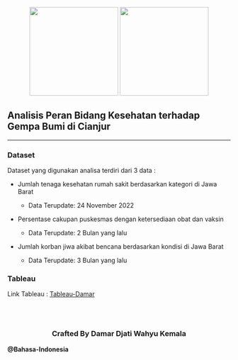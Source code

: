 
<p align="center">
  <img src="https://user-images.githubusercontent.com/61747306/207077822-f59c26d7-89d9-432f-841b-169ec27c3173.png" width="200">
  <img src="https://user-images.githubusercontent.com/61747306/207080170-e0a8d6c6-f487-4cc5-a712-31ab8b00a1c1.png" width="200">
  
</p>

## Analisis Peran Bidang Kesehatan terhadap Gempa Bumi di Cianjur
---

### Dataset

Dataset yang digunakan analisa terdiri dari 3 data :

* Jumlah tenaga kesehatan rumah sakit berdasarkan kategori di Jawa Barat
  * Data Terupdate: 24 November 2022
  
* Persentase cakupan puskesmas dengan ketersediaan obat dan vaksin
  * Data Terupdate: 2 Bulan yang lalu

* Jumlah korban jiwa akibat bencana berdasarkan kondisi di Jawa Barat
  * Data Terupdate: 3 Bulan yang lalu

### Tableau

Link Tableau : [Tableau-Damar](https://public.tableau.com/app/profile/damar7917/viz/PeranBidangKesehatanTerhadapGempaBumidiCianjur/Jumlah-Korban-Gempa-di-Kabupaten-Cianjur-2022?publish=yes)


<br><br>
<h3 align="center">
  Crafted By Damar Djati Wahyu Kemala
</h3>

**@Bahasa-Indonesia**
